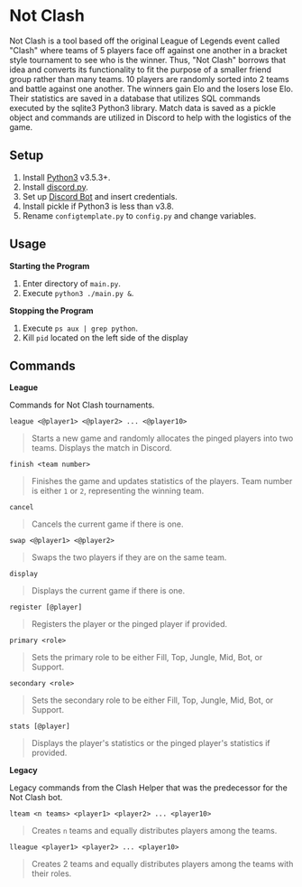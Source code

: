 # Not Clash

Not Clash is a tool based off the original League of Legends event called "Clash" where teams of 5 players face off against one another in a bracket style tournament to see who is the winner. Thus, "Not Clash" borrows that idea and converts its functionality to fit the purpose of a smaller friend group rather than many teams. 10 players are randomly sorted into 2 teams and battle against one another. The winners gain Elo and the losers lose Elo. Their statistics are saved in a database that utilizes SQL commands executed by the sqlite3 Python3 library. Match data is saved as a pickle object and commands are utilized in Discord to help with the logistics of the game.

## Setup

1. Install [Python3](https://www.python.org/downloads/) v3.5.3+.
2. Install [discord.py](https://pypi.org/project/discord.py/).
3. Set up [Discord Bot](https://discordpy.readthedocs.io/en/stable/discord.html) and insert credentials.
4. Install pickle if Python3 is less than v3.8.
5. Rename `configtemplate.py` to `config.py` and change variables.

## Usage

**Starting the Program**
1. Enter directory of `main.py`.
2. Execute `python3 ./main.py &`.

**Stopping the Program**
1. Execute `ps aux | grep python`.
2. Kill `pid` located on the left side of the display

## Commands

**League**

Commands for Not Clash tournaments.

`league <@player1> <@player2> ... <@player10>`
> Starts a new game and randomly allocates the pinged players into two teams. Displays the match in Discord.

`finish <team number>`
> Finishes the game and updates statistics of the players. Team number is either `1` or `2`, representing the winning team.

`cancel`
> Cancels the current game if there is one.

`swap <@player1> <@player2>`
> Swaps the two players if they are on the same team.

`display`
> Displays the current game if there is one.

`register [@player]`
> Registers the player or the pinged player if provided.

`primary <role>`
> Sets the primary role to be either Fill, Top, Jungle, Mid, Bot, or Support.

`secondary <role>`
> Sets the secondary role to be either Fill, Top, Jungle, Mid, Bot, or Support.

`stats [@player]`
> Displays the player's statistics or the pinged player's statistics if provided.

**Legacy**

Legacy commands from the Clash Helper that was the predecessor for the Not Clash bot.

`lteam <n teams> <player1> <player2> ... <player10>`
> Creates `n` teams and equally distributes players among the teams.

`lleague <player1> <player2> ... <player10>`
> Creates 2 teams and equally distributes players among the teams with their roles.